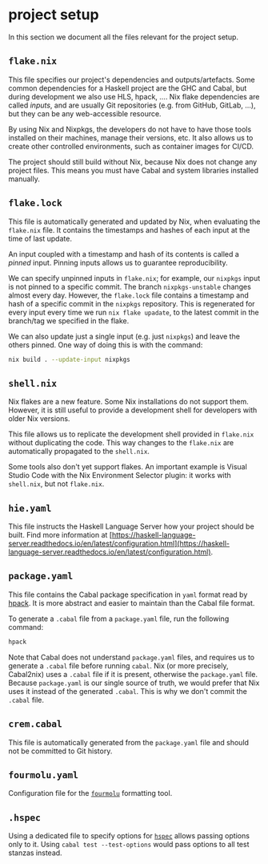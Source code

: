 # project setup

In this section we document all the files relevant for the project setup.

## `flake.nix`

This file specifies our project's dependencies and outputs/artefacts.
Some common dependencies for a Haskell project are the GHC and Cabal, but during development we also use HLS, hpack, ....
Nix flake dependencies are called *inputs*, and are usually Git repositories (e.g. from GitHub, GitLab, ...), but they can be any web-accessible resource.

By using Nix and Nixpkgs, the developers do not have to have those tools installed on their machines, manage their versions, etc.
It also allows us to create other controlled environments, such as container images for CI/CD.

The project should still build without Nix, because Nix does not change any project files. This means you must have Cabal and system libraries installed manually.

## `flake.lock`

This file is automatically generated and updated by Nix, when evaluating the `flake.nix` file.
It contains the timestamps and hashes of each input at the time of last update.

An input coupled with a timestamp and hash of its contents is called a *pinned* input. Pinning inputs allows us to guarantee reproducibility.

We can specify unpinned inputs in `flake.nix`; for example, our `nixpkgs` input is not pinned to a specific commit. The branch `nixpkgs-unstable` changes almost every day.
However, the `flake.lock` file contains a timestamp and hash of a specific commit in the `nixpkgs` repository. This is regenerated for every input every time we run `nix flake upadate`, to the latest commit in the branch/tag we specified in the flake.

We can also update just a single input (e.g. just `nixpkgs`) and leave the others pinned.
One way of doing this is with the command:
```sh
nix build . --update-input nixpkgs
```

## `shell.nix`

Nix flakes are a new feature. Some Nix installations do not support them. However, it is still useful to provide a development shell for developers with older Nix versions.

This file allows us to replicate the development shell provided in `flake.nix` without duplicating the code. This way changes to the `flake.nix` are automatically propagated to the `shell.nix`.

Some tools also don't yet support flakes. An important example is Visual Studio Code with the Nix Environment Selector plugin: it works with `shell.nix`, but not `flake.nix`.

## `hie.yaml`

This file instructs the Haskell Language Server how your project should be built. Find more information at [https://haskell-language-server.readthedocs.io/en/latest/configuration.html](https://haskell-language-server.readthedocs.io/en/latest/configuration.html).

## `package.yaml`

This file contains the Cabal package specification in `yaml` format read by [hpack](https://github.com/sol/hpack#readme). It is more abstract and easier to maintain than the Cabal file format.

To generate a `.cabal` file from a `package.yaml` file, run the following command:

```sh
hpack
```

Note that Cabal does not understand `package.yaml` files, and requires us to generate a `.cabal` file before running `cabal`.
Nix (or more precisely, Cabal2nix) uses a `.cabal` file if it is present, otherwise the `package.yaml` file. Because `package.yaml` is our single source of truth, we would prefer that Nix uses it instead of the generated `.cabal`. This is why we don't commit the `.cabal` file.

## `crem.cabal`

This file is automatically generated from the `package.yaml` file and should not be committed to Git history.

## `fourmolu.yaml`

Configuration file for the [`fourmolu`](https://github.com/fourmolu/fourmolu) formatting tool.

## `.hspec`

Using a dedicated file to specify options for [`hspec`](https://hspec.github.io) allows passing options only to it. Using `cabal test --test-options` would pass options to all test stanzas instead.
